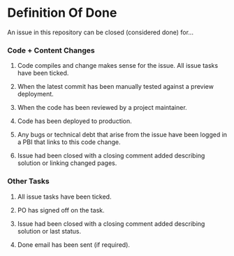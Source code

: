 # Definition Of Done

An issue in this repository can be closed (considered done) for...

### Code + Content Changes

1. Code compiles and change makes sense for the issue. All issue tasks have been ticked.
1. When the latest commit has been manually tested against a preview deployment.
1. When the code has been reviewed by a project maintainer.

1. Code has been deployed to production.
1. Any bugs or technical debt that arise from the issue have been logged in a PBI that links to this code change.
1. Issue had been closed with a closing comment added describing solution or linking changed pages.


### Other Tasks

1. All issue tasks have been ticked.

1. PO has signed off on the task.
1. Issue had been closed with a closing comment added describing solution or last status.
1. Done email has been sent (if required).